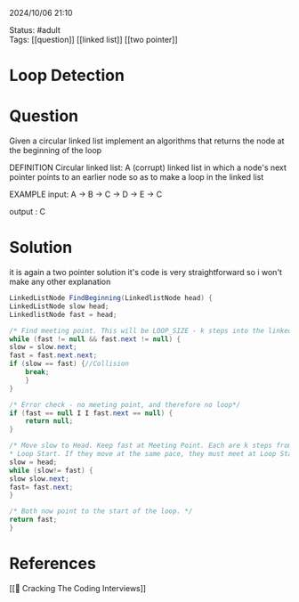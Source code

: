 2024/10/06
21:10

Status: #adult  
Tags: [[question]] [[linked list]] [[two pointer]]
# Loop Detection
# Question

Given a circular linked list implement an algorithms that returns the node at the beginning of the loop

DEFINITION
Circular linked list: A (corrupt) linked list in which a node's next pointer points to an earlier node so as to make a loop in the linked list

EXAMPLE
input: A -> B -> C -> D -> E -> C

output : C
# Solution
it is again a two pointer solution it's code is very straightforward so i won't make any other explanation

```java
LinkedListNode FindBeginning(LinkedlistNode head) {
LinkedListNode slow head;
LinkedlistNode fast = head;

/* Find meeting point. This will be LOOP_SIZE - k steps into the linked list. */
while (fast != null && fast.next != null) {
slow = slow.next;
fast = fast.next.next;
if (slow == fast) {//Collision
	break;
	}
}

/* Error check - no meeting point, and therefore no loop*/
if (fast == null I I fast.next == null) {
	return null;
}

/* Move slow to Head. Keep fast at Meeting Point. Each are k steps from the
* Loop Start. If they move at the same pace, they must meet at Loop Start. */
slow = head;
while (slow!= fast) {
slow slow.next;
fast= fast.next;
}

/* Both now point to the start of the loop. */
return fast;
}
```


# References

[[📙 Cracking The Coding Interviews]]